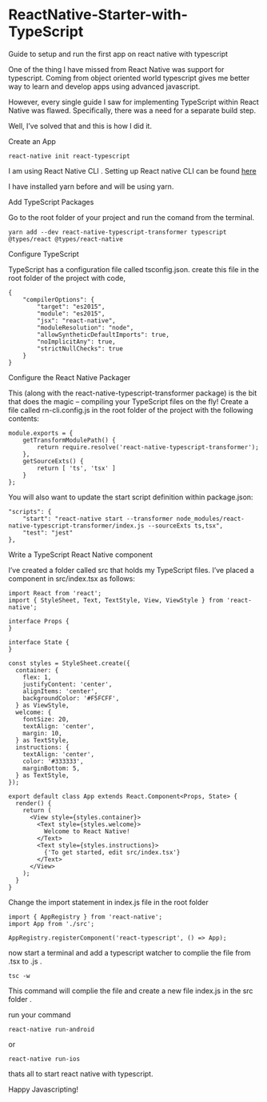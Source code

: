 # ReactNative-Starter-with-TypeScript
Guide to setup and run the first app on react native with typescript

One of the thing I have missed from React Native was support for typescript.
Coming from object oriented world typescript gives me better way to learn and develop apps using advanced javascript.

However, every single guide I saw for implementing TypeScript within React Native was flawed. 
Specifically, there was a need for a separate build step.

Well, I’ve solved that and this is how I did it.

Create an App

```
react-native init react-typescript
```

I am using React Native CLI . 
Setting up React native CLI can be found [here](https://facebook.github.io/react-native/docs/getting-started.html)

I have installed yarn before and will be using yarn.

Add TypeScript Packages

Go to the root folder of your project and run the comand from the terminal.

```
yarn add --dev react-native-typescript-transformer typescript @types/react @types/react-native
```



Configure TypeScript

TypeScript has a configuration file called tsconfig.json. create this file in the root folder of the project
with code,

```
{
    "compilerOptions": {
        "target": "es2015",
        "module": "es2015",
        "jsx": "react-native",
        "moduleResolution": "node",
        "allowSyntheticDefaultImports": true,
        "noImplicitAny": true,
        "strictNullChecks": true
    }
}
```

Configure the React Native Packager

This (along with the react-native-typescript-transformer package) is the bit that does the magic – compiling your TypeScript files on the fly!
Create a file called rn-cli.config.js in the root folder of the project with the following contents:

```
module.exports = {
    getTransformModulePath() {
        return require.resolve('react-native-typescript-transformer');
    },
    getSourceExts() {
        return [ 'ts', 'tsx' ]
    }
};
```

You will also want to update the start script definition within package.json:

```
"scripts": {
    "start": "react-native start --transformer node_modules/react-native-typescript-transformer/index.js --sourceExts ts,tsx",
    "test": "jest"
},
```

Write a TypeScript React Native component

I’ve created a folder called src that holds my TypeScript files. I’ve placed a component in src/index.tsx as follows:

```
import React from 'react';
import { StyleSheet, Text, TextStyle, View, ViewStyle } from 'react-native';
 
interface Props {
}
 
interface State {
}
 
const styles = StyleSheet.create({
  container: {
    flex: 1,
    justifyContent: 'center',
    alignItems: 'center',
    backgroundColor: '#F5FCFF',
  } as ViewStyle,
  welcome: {
    fontSize: 20,
    textAlign: 'center',
    margin: 10,
  } as TextStyle,
  instructions: {
    textAlign: 'center',
    color: '#333333',
    marginBottom: 5,
  } as TextStyle,
});
 
export default class App extends React.Component<Props, State> {
  render() {
    return (
      <View style={styles.container}>
        <Text style={styles.welcome}>
          Welcome to React Native!
        </Text>
        <Text style={styles.instructions}>
          {'To get started, edit src/index.tsx'}
        </Text>
      </View>
    );
  }
}
```

Change the import statement in index.js file in the root folder 

```
import { AppRegistry } from 'react-native';
import App from './src';

AppRegistry.registerComponent('react-typescript', () => App);
```

now start a terminal and add a typescript watcher to complie the file from .tsx to .js .

```
tsc -w
```

This command will complie the file and create a new file index.js in the src folder .

run your command 

```
react-native run-android
```

or 

```
react-native run-ios
```

thats all to start react native with typescript.

Happy Javascripting!

